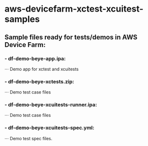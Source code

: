 # aws-devicefarm-xctest-xcuitest-samples

Sample files ready for tests/demos in AWS Device Farm:
------
### - **df-demo-beye-app.ipa**:
⋅⋅⋅ Demo app for xctest and xcuitests
### - df-demo-beye-xctests.zip:
⋅⋅⋅ Demo test case files
### - df-demo-beye-xcuitests-runner.ipa:
⋅⋅⋅ Demo test case files
### - df-demo-beye-xcuitests-spec.yml:
⋅⋅⋅ Demo test spec files.
